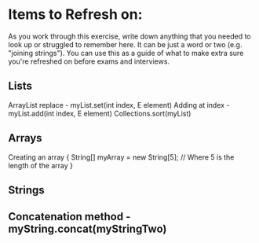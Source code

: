# Items to Refresh on:

As you work through this exercise, write down anything that you needed to look up or struggled to remember here. It can be just a word or two (e.g. "joining strings"). You can use this as a guide of what to make extra sure you're refreshed on before exams and interviews.

Lists
----------
ArrayList replace - myList.set(int index, E element)
Adding at index - myList.add(int index, E element)
Collections.sort(myList)

Arrays
----------
Creating an array {
    String[] myArray = new String[5]; // Where 5 is the length of the array
}


Strings
----------
Concatenation method - myString.concat(myStringTwo)
- 